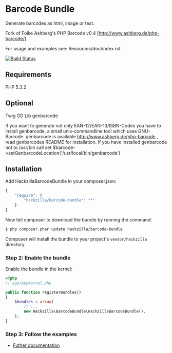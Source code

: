 Barcode Bundle
==============

Generate barcodes as html, image or text.

Fork of Folke Ashberg's PHP Barcode v0.4 [http://www.ashberg.de/php-barcode/]


For usage and examples see: Resources/doc/index.rst

[![Build Status](https://travis-ci.org/hackzilla/BarcodeBundle.png?branch=master)](https://travis-ci.org/hackzilla/BarcodeBundle)

Requirements
------------

PHP 5.3.2


Optional
--------

Twig
GD Lib
genbarcode

If you want to generate not only EAN-12/EAN-13/ISBN-Codes you have to install
genbarcode, a small unix-commandline tool which uses GNU-Barcode.
genbarcode is available http://www.ashberg.de/php-barcode , read genbarcodes
README for installation.
If you have installed genbarcode not to /usr/bin call set $barcode->setGenbarcodeLocation('/usr/local/bin/genbarcode')


Installation
------------

Add HackzillaBarcodeBundle in your composer.json:

```js
{
    "require": {
        "hackzilla/barcode-bundle": "*"
    }
}
```

Now tell composer to download the bundle by running the command:

``` bash
$ php composer.phar update hackzilla/barcode-bundle
```

Composer will install the bundle to your project's `vendor/hackzilla` directory.

### Step 2: Enable the bundle

Enable the bundle in the kernel:

``` php
<?php
// app/AppKernel.php

public function registerBundles()
{
    $bundles = array(
        // ...
        new Hackzilla\BarcodeBundle\HackzillaBarcodeBundle(),
    );
}
```

### Step 3: Follow the examples

- [Futher documentation](Resources/doc/index.md)
